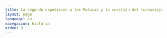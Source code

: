 ```yaml
---
title: La segunda expedición a las Molucas y la cuestión del tornaviaje
layout: page
language: eu
navegacion: historia
orden: 3
---
```

